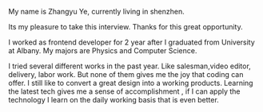 My name is Zhangyu Ye, currently living in shenzhen.

Its my pleasure to take this interview. Thanks for this great opportunity.

I worked as frontend developer for 2 year after I graduated from University at Albany. My majors are Physics and Computer Science. 

I tried several different works in the past year. Like salesman,video editor, delivery, labor work. But none of them gives me the joy that coding can offer. I still like to convert a great design into a working products. Learning the latest tech gives me a sense of accomplishment , if I can apply the technology I learn on the daily working basis that is even better. 







